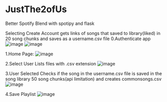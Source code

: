 # JustThe2ofUs
Better Spotify Blend with spotipy and flask


Selecting Create Account gets links of songs that saved to library(liked) in 20 song chunks and saves as a username.csv file 
0.Authenticate app ![image](https://user-images.githubusercontent.com/33425209/155609378-4f8a3785-b601-4ac4-a4c3-6ce89a0e36ff.png) ![image](https://user-images.githubusercontent.com/33425209/155609395-62c099a8-e1ef-4b95-bb7d-be2f8fe946da.png)


1.Home Page:
![image](https://user-images.githubusercontent.com/33425209/155606823-f2572226-920d-47d8-8e23-b9e0b8791707.png)

2.Select User 
Lists files with .csv extension
![image](https://user-images.githubusercontent.com/33425209/155607144-a7470633-3df2-439d-899a-dab7e2d8a5bb.png)


3.User Selected 
Checks if the song in the username.csv file is saved in the song library 50 song chunks(api limitation) and creates commonsongs.csv
![image](https://user-images.githubusercontent.com/33425209/155607656-9f313b40-1cca-4a53-9cbf-c2471d98c8ba.png)



4.Save Playlist
![image](https://user-images.githubusercontent.com/33425209/155608458-dc9b1ca7-def3-4a4e-b13c-056afffe0d20.png)

